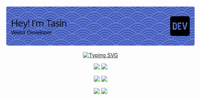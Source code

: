 <!-- Banner -->
<p align="center">
  <a href="https://git.io/typing-svg"><img src="github-header-image.png"/>
  </a>
</p>
<!-- Banner -->


<!-- Typing SVG -->
<p align="center">
  <a href="https://git.io/typing-svg"><img src="https://readme-typing-svg.herokuapp.com?font=Fira+Code&pause=1000&color=FF0000&center=true&vCenter=true&width=500&lines=Hi%2C+I'm+Tasin+Williamson;Web3+Developer" alt="Typing SVG" /></a>
</p>
<!-- Typing SVG -->


<!-- Programming Languages -->
<p>
<div align="center">
  <img src="https://img.shields.io/badge/TypeScript-007ACC.svg?style=for-the-badge&logo=typescript&logoColor=FFFFFF">
  <img src="https://img.shields.io/badge/Go-007ACC.svg?style=for-the-badge&logo=go&logoColor=FFFFFF">
</div>
</p>
<!-- Programming Languages -->


<p>
<div align="center">
  	<img src="https://img.shields.io/badge/Optimism-FF0420.svg?style=for-the-badge&logo=optimism&logoColor=white">
  	<img src="https://img.shields.io/badge/Ethereum-3C3C3D.svg?style=for-the-badge&logo=ethereum&logoColor=white">
</div>
</p>

<!-- Github Stats -->
<p align="center">
    <img width="39.7%" src="http://github-profile-summary-cards.vercel.app/api/cards/stats?username=tasin2610&theme=tokyonight">
    <img width="59.3%" src="https://streak-stats.demolab.com/?user=tasin2610&theme=tokyonight&hide_border=true&border_radius=6">
</p>
